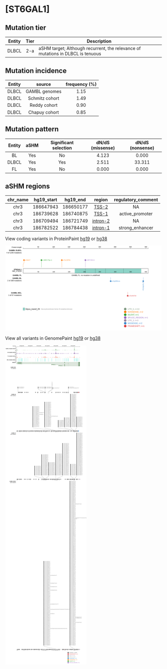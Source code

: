 # [ST6GAL1]

## Mutation tier

|Entity|Tier|Description                              |
|:------:|:----:|-----------------------------------------|
|DLBCL |2-a | aSHM target; Although recurrent, the relevance of mutations in DLBCL is tenuous |
## Mutation incidence

|Entity|source        |frequency (%)|
|:------:|:--------------:|:-------------:|
|DLBCL |GAMBL genomes |1.15         |
|DLBCL |Schmitz cohort|1.49         |
|DLBCL |Reddy cohort  |0.90         |
|DLBCL |Chapuy cohort |0.85         |

## Mutation pattern

|Entity|aSHM|Significant selection|dN/dS (missense)|dN/dS (nonsense)|
|:------:|:----:|:---------------------:|:----------------:|:----------------:|
|BL    |Yes |No                   |4.123           | 0.000          |
|DLBCL |Yes |Yes                  |2.511           |33.311          |
|FL    |Yes |No                   |0.000           | 0.000          |

## aSHM regions

|chr_name|hg19_start|hg19_end |region                                                                                          |regulatory_comment|
|:--------:|:----------:|:---------:|:------------------------------------------------------------------------------------------------:|:------------------:|
|chr3    |186647943 |186650177|[TSS-2](https://genome.ucsc.edu/s/rdmorin/GAMBL%20hg19?position=chr3%3A186647943%2D186650177)   |NA                |
|chr3    |186739628 |186740875|[TSS-1](https://genome.ucsc.edu/s/rdmorin/GAMBL%20hg19?position=chr3%3A186739628%2D186740875)   |active_promoter   |
|chr3    |186709494 |186721749|[intron-2](https://genome.ucsc.edu/s/rdmorin/GAMBL%20hg19?position=chr3%3A186709494%2D186721749)|NA                |
|chr3    |186782522 |186784438|[intron-1](https://genome.ucsc.edu/s/rdmorin/GAMBL%20hg19?position=chr3%3A186782522%2D186784438)|strong_enhancer   |


View coding variants in ProteinPaint [hg19](https://www.bcgsc.ca/downloads/morinlab/GAMBL/test/genes/ST6GAL1_protein.html)  or [hg38](https://www.bcgsc.ca/downloads/morinlab/GAMBL/test/genes/ST6GAL1_protein_hg38.html)

![image](images/proteinpaint/ST6GAL1_NM_173216.svg)

View all variants in GenomePaint [hg19](https://www.bcgsc.ca/downloads/morinlab/GAMBL/test/genes/ST6GAL1.html)  or [hg38](https://www.bcgsc.ca/downloads/morinlab/GAMBL/test/genes/ST6GAL1_hg38.html)

![image](images/proteinpaint/ST6GAL1.svg)
